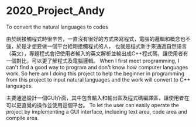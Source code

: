 # 2020_Project_Andy
To convert the natural languages to codes

由於剛接觸程式時很辛苦，一直沒有很好的方式來寫程式，電腦的邏輯和概念也不強，於是才想要做一個平台給剛接觸程式的人，
也就是程式新手來通過自然語言（英文），專題程式會把使用者輸入的英文解析並輸出成C++程式碼，讓使用者有一個對比，可以更了解程式及電腦邏輯。
When I first meet programming, I can't find a good way to program and don't know how computer languages work.
So here am I doing this project to help the beginner in programming from this project to input natural languages and the work will convert to C++ languages.

主要通過設計一個GUI介面，其中包含輸入和輸出區及程式碼編譯區，讓使用者在可以更直覺的操作並使用這個平台。
To let the user can easily operate the project by implementing a GUI interface, including text area, code area and compile area.
